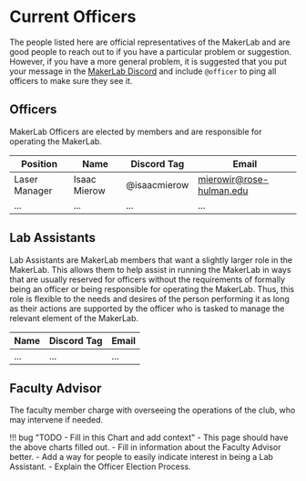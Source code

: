 # Current Officers

The people listed here are official representatives of the MakerLab and are good people to reach out to if you have a particular problem or suggestion. However, if you have a more general problem, it is suggested that you put your message in the [MakerLab Discord](get_connected.md#join-discord) and include `@officer` to ping all officers to make sure they see it.

## Officers
MakerLab Officers are elected by members and are responsible for operating the MakerLab.

| Position | Name | Discord Tag | Email |
|--|--|--|--|
|Laser Manager|Isaac Mierow|@isaacmierow|mierowir@rose-hulman.edu|
|...|...|...|...|


## Lab Assistants
Lab Assistants are MakerLab members that want a slightly larger role in the MakerLab. This allows them to help assist in running the MakerLab in ways that are usually reserved for officers without the requirements of formally being an officer or being responsible for operating the MakerLab. Thus, this role is flexible to the needs and desires of the person performing it as long as their actions are supported by the officer who is tasked to manage the relevant element of the MakerLab.

| Name | Discord Tag | Email |
|--|--|--|
|...|...|...|

## Faculty Advisor
The faculty member charge with overseeing the operations of the club, who may intervene if needed.

!!! bug "TODO - Fill in this Chart and add context"
    - This page should have the above charts filled out.
    - Fill in information about the Faculty Advisor better.
    - Add a way for people to easily indicate interest in being a Lab Assistant.
    - Explain the Officer Election Process.